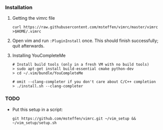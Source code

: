 ### Installation

1. Getting the vimrc file

    ```
    curl https://raw.githubusercontent.com/msteffen/vimrc/master/vimrc >$HOME/.vimrc
    ```

1. Open vim and run `:PluginInstall` once. This should finish successfully; quit afterwards.

1. Installing YouCompleteMe

    ```
    # Install build tools (only in a fresh VM with no build tools)
    > sudo apt-get install build-essential cmake python-dev
    > cd ~/.vim/bundle/YouCompleteMe

    # omit --clang-completer if you don't care about C/C++ completion
    > ./install.sh --clang-completer
    ```

### TODO
* Put this setup in a script:

    ```
    git https://github.com/msteffen/vimrc.git ~/vim_setup && ~/vim_setup/setup.sh
    ```
